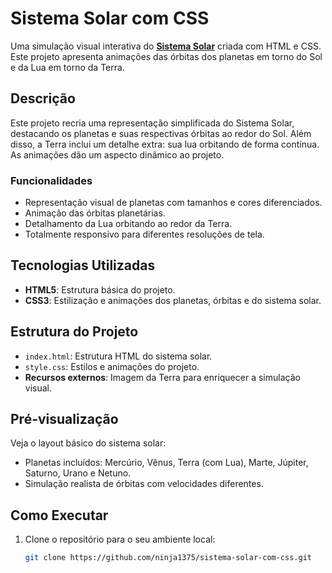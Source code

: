 # Sistema Solar com CSS 

Uma simulação visual interativa do **[Sistema Solar](https://ninja1375.github.io/Sistema-Solar-com-CSS/)** criada com HTML e CSS. Este projeto apresenta animações das órbitas dos planetas em torno do Sol e da Lua em torno da Terra.

## Descrição

Este projeto recria uma representação simplificada do Sistema Solar, destacando os planetas e suas respectivas órbitas ao redor do Sol. Além disso, a Terra inclui um detalhe extra: sua lua orbitando de forma contínua. As animações dão um aspecto dinâmico ao projeto.

### Funcionalidades

- Representação visual de planetas com tamanhos e cores diferenciados.
- Animação das órbitas planetárias.
- Detalhamento da Lua orbitando ao redor da Terra.
- Totalmente responsivo para diferentes resoluções de tela.

## Tecnologias Utilizadas

- **HTML5**: Estrutura básica do projeto.
- **CSS3**: Estilização e animações dos planetas, órbitas e do sistema solar.

## Estrutura do Projeto

- `index.html`: Estrutura HTML do sistema solar.
- `style.css`: Estilos e animações do projeto.
- **Recursos externos**: Imagem da Terra para enriquecer a simulação visual.

## Pré-visualização

Veja o layout básico do sistema solar:

- Planetas incluídos: Mercúrio, Vênus, Terra (com Lua), Marte, Júpiter, Saturno, Urano e Netuno.
- Simulação realista de órbitas com velocidades diferentes.

## Como Executar

1. Clone o repositório para o seu ambiente local:
   ```bash
   git clone https://github.com/ninja1375/sistema-solar-com-css.git
   ```
